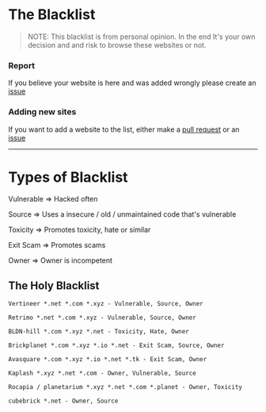   
# The Blacklist
> NOTE: This blacklist is from personal opinion. In the end It's your own decision and and risk to browse these websites or not.

### Report
If you believe your website is here and was added wrongly please create an [issue](https://github.com/Shigetorum635/SBC-Blacklist/issues)

### Adding new sites
If you want to add a website to the list, either make a [pull request](https://github.com/Shigetorum635/SBC-Blacklist/pulls) or an [issue](https://github.com/Shigetorum635/SBC-Blacklist/issues)

----

# Types of Blacklist

Vulnerable => Hacked often

Source => Uses a insecure / old / unmaintained code that's vulnerable

Toxicity => Promotes toxicity, hate or similar

Exit Scam => Promotes scams

Owner => Owner is incompetent

The Holy Blacklist
---
```
Vertineer *.net *.com *.xyz - Vulnerable, Source, Owner
```
```
Retrimo *.net *.com *.xyz - Vulnerable, Source, Owner
```
```
BLDN-hill *.com *.xyz *.net - Toxicity, Hate, Owner
```
```
Brickplanet *.com *.xyz *.io *.net - Exit Scam, Source, Owner
```
```
Avasquare *.com *.xyz *.io *.net *.tk - Exit Scam, Owner
```
```
Kaplash *.xyz *.net *.com - Owner, Vulnerable, Source
```
```
Rocapia / planetarium *.xyz *.net *.com *.planet - Owner, Toxicity
```
```
cubebrick *.net - Owner, Source
